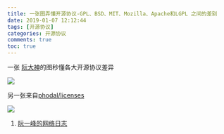 ```yaml
---
title: 一张图弄懂开源协议-GPL、BSD、MIT、Mozilla、Apache和LGPL 之间的差别
date: 2019-01-07 12:12:44
tags: [开源协议]
categories: 开源协议
comments: true
toc: true
---
```




一张 [阮大神](http://www.ruanyifeng.com/)的图秒懂各大开源协议差异

![](https://sogrey.github.io/GithubPagePics/imgs/bg2011050101.png)

另一张来自[phodal/licenses](https://github.com/phodal/licenses)

![](https://phodal.github.io/licenses/license.svg)



1. [阮一峰的网络日志](http://www.ruanyifeng.com/blog/2011/05/how_to_choose_free_software_licenses.html)


